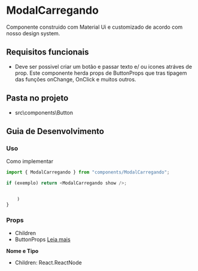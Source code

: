 # ModalCarregando

Componente construido com Material Ui e customizado de acordo com nosso design system.

## Requisitos funcionais

- Deve ser possivel criar um botão e passar texto e/ ou icones atráves de prop. Este componente herda props de ButtonProps que tras tipagem das funções onChange, OnClick e muitos outros. 

## Pasta no projeto
- src\components\Button

## Guia de Desenvolvimento

### Uso

Como implementar

```js
import { ModalCarregando } from "components/ModalCarregando";

if (exemplo) return <ModalCarregando show />;


    )
}
```
 

  
### Props

- Children 
- ButtonProps [Leia mais](https://mui.com/pt/components/buttons/)

**Nome e Tipo**
  
- Children: React.ReactNode 
 
